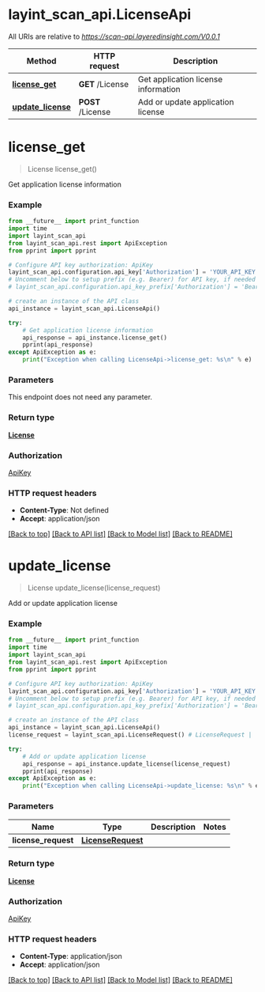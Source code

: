 # layint_scan_api.LicenseApi

All URIs are relative to *https://scan-api.layeredinsight.com/V0.0.1*

Method | HTTP request | Description
------------- | ------------- | -------------
[**license_get**](LicenseApi.md#license_get) | **GET** /License | Get application license information
[**update_license**](LicenseApi.md#update_license) | **POST** /License | Add or update application license


# **license_get**
> License license_get()

Get application license information

### Example 
```python
from __future__ import print_function
import time
import layint_scan_api
from layint_scan_api.rest import ApiException
from pprint import pprint

# Configure API key authorization: ApiKey
layint_scan_api.configuration.api_key['Authorization'] = 'YOUR_API_KEY'
# Uncomment below to setup prefix (e.g. Bearer) for API key, if needed
# layint_scan_api.configuration.api_key_prefix['Authorization'] = 'Bearer'

# create an instance of the API class
api_instance = layint_scan_api.LicenseApi()

try: 
    # Get application license information
    api_response = api_instance.license_get()
    pprint(api_response)
except ApiException as e:
    print("Exception when calling LicenseApi->license_get: %s\n" % e)
```

### Parameters
This endpoint does not need any parameter.

### Return type

[**License**](License.md)

### Authorization

[ApiKey](../README.md#ApiKey)

### HTTP request headers

 - **Content-Type**: Not defined
 - **Accept**: application/json

[[Back to top]](#) [[Back to API list]](../README.md#documentation-for-api-endpoints) [[Back to Model list]](../README.md#documentation-for-models) [[Back to README]](../README.md)

# **update_license**
> License update_license(license_request)

Add or update application license

### Example 
```python
from __future__ import print_function
import time
import layint_scan_api
from layint_scan_api.rest import ApiException
from pprint import pprint

# Configure API key authorization: ApiKey
layint_scan_api.configuration.api_key['Authorization'] = 'YOUR_API_KEY'
# Uncomment below to setup prefix (e.g. Bearer) for API key, if needed
# layint_scan_api.configuration.api_key_prefix['Authorization'] = 'Bearer'

# create an instance of the API class
api_instance = layint_scan_api.LicenseApi()
license_request = layint_scan_api.LicenseRequest() # LicenseRequest | 

try: 
    # Add or update application license
    api_response = api_instance.update_license(license_request)
    pprint(api_response)
except ApiException as e:
    print("Exception when calling LicenseApi->update_license: %s\n" % e)
```

### Parameters

Name | Type | Description  | Notes
------------- | ------------- | ------------- | -------------
 **license_request** | [**LicenseRequest**](LicenseRequest.md)|  | 

### Return type

[**License**](License.md)

### Authorization

[ApiKey](../README.md#ApiKey)

### HTTP request headers

 - **Content-Type**: application/json
 - **Accept**: application/json

[[Back to top]](#) [[Back to API list]](../README.md#documentation-for-api-endpoints) [[Back to Model list]](../README.md#documentation-for-models) [[Back to README]](../README.md)

